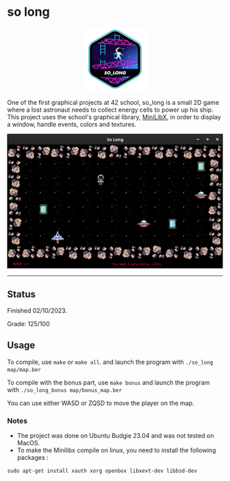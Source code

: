 # so long

<p align="center">
  <img src="https://github.com/ArenKae/ArenKae/blob/main/42%20badges/so_longe.png" alt="So long 42 project badge"/>
</p>

One of the first graphical projects at 42 school, so_long is a small 2D game where a lost astronaut needs to collect energy cells to power up his ship. This project uses the school's graphical library, [MiniLibX](https://github.com/42Paris/minilibx-linux), in order to display a window, handle events, colors and textures.


<p align="center">
  <img src="https://github.com/ArenKae/ArenKae/blob/main/screens/so_long.PNG" alt="So_long demo screenshot">
</p>

---

## Status
Finished 02/10/2023.

Grade: 125/100

## Usage
To compile, use ```make``` or ```make all```. and launch the program with ```./so_long map/map.ber```

To compile with the bonus part, use ```make bonus``` and launch the program with ```./so_long_bonus map/bonus_map.ber```

You can use either WASD or ZQSD to move the player on the map.

### Notes
- The project was done on Ubuntu Budgie 23.04 and was not tested on MacOS.
- To make the Minilibx compile on linux, you need to install the following packages :
```
sudo apt-get install xauth xorg openbox libxext-dev libbsd-dev
```
